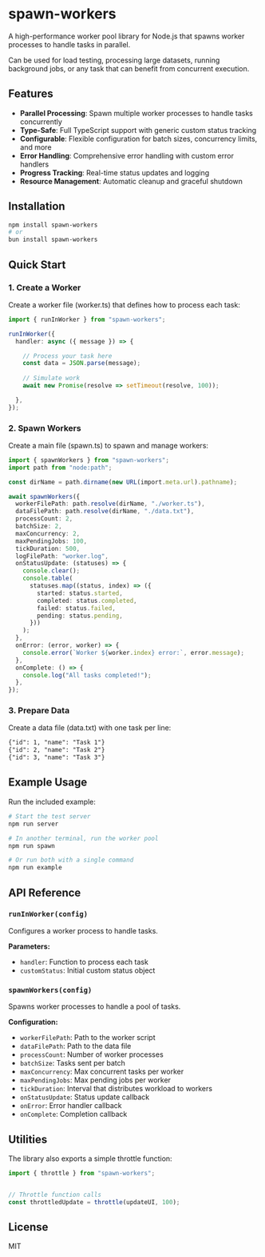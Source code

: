 # spawn-workers

A high-performance worker pool library for Node.js that spawns worker processes to handle tasks in parallel.

Can be used for load testing, processing large datasets, running background jobs, or any task that can benefit from concurrent execution.

## Features

- **Parallel Processing**: Spawn multiple worker processes to handle tasks concurrently
- **Type-Safe**: Full TypeScript support with generic custom status tracking
- **Configurable**: Flexible configuration for batch sizes, concurrency limits, and more
- **Error Handling**: Comprehensive error handling with custom error handlers
- **Progress Tracking**: Real-time status updates and logging
- **Resource Management**: Automatic cleanup and graceful shutdown

## Installation

```bash
npm install spawn-workers
# or
bun install spawn-workers
```

## Quick Start

### 1. Create a Worker

Create a worker file (worker.ts) that defines how to process each task:

```typescript
import { runInWorker } from "spawn-workers";

runInWorker({
  handler: async ({ message }) => {

    // Process your task here
    const data = JSON.parse(message);
    
    // Simulate work
    await new Promise(resolve => setTimeout(resolve, 100));

  },
});
```

### 2. Spawn Workers

Create a main file (spawn.ts) to spawn and manage workers:

```typescript
import { spawnWorkers } from "spawn-workers";
import path from "node:path";

const dirName = path.dirname(new URL(import.meta.url).pathname);

await spawnWorkers({
  workerFilePath: path.resolve(dirName, "./worker.ts"),
  dataFilePath: path.resolve(dirName, "./data.txt"),
  processCount: 2,
  batchSize: 2,
  maxConcurrency: 2,
  maxPendingJobs: 100,
  tickDuration: 500,
  logFilePath: "worker.log",
  onStatusUpdate: (statuses) => {
    console.clear();
    console.table(
      statuses.map((status, index) => ({
        started: status.started,
        completed: status.completed,
        failed: status.failed,
        pending: status.pending,
      }))
    );
  },
  onError: (error, worker) => {
    console.error(`Worker ${worker.index} error:`, error.message);
  },
  onComplete: () => {
    console.log("All tasks completed!");
  },
});

```

### 3. Prepare Data

Create a data file (data.txt) with one task per line:

```txt
{"id": 1, "name": "Task 1"}
{"id": 2, "name": "Task 2"}
{"id": 3, "name": "Task 3"}
```

## Example Usage

Run the included example:

```bash
# Start the test server
npm run server

# In another terminal, run the worker pool
npm run spawn

# Or run both with a single command
npm run example
```

## API Reference

### `runInWorker(config)`

Configures a worker process to handle tasks.

**Parameters:**
- `handler`: Function to process each task
- `customStatus`: Initial custom status object

### `spawnWorkers(config)`

Spawns worker processes to handle a pool of tasks.

**Configuration:**
- `workerFilePath`: Path to the worker script
- `dataFilePath`: Path to the data file
- `processCount`: Number of worker processes
- `batchSize`: Tasks sent per batch
- `maxConcurrency`: Max concurrent tasks per worker
- `maxPendingJobs`: Max pending jobs per worker
- `tickDuration`: Interval that distributes workload to workers
- `onStatusUpdate`: Status update callback
- `onError`: Error handler callback
- `onComplete`: Completion callback

## Utilities

The library also exports a simple throttle function:

```typescript
import { throttle } from "spawn-workers";


// Throttle function calls
const throttledUpdate = throttle(updateUI, 100);

```

## License

MIT

